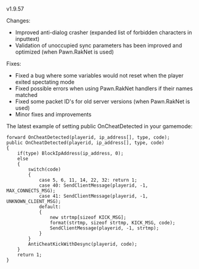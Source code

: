 v1.9.57

Changes:
* Improved anti-dialog crasher (expanded list of forbidden characters in inputtext)
* Validation of unoccupied sync parameters has been improved and optimized (when Pawn.RakNet is used)

Fixes:
* Fixed a bug where some variables would not reset when the player exited spectating mode
* Fixed possible errors when using Pawn.RakNet handlers if their names matched
* Fixed some packet ID's for old server versions (when Pawn.RakNet is used)
* Minor fixes and improvements

The latest example of setting public OnCheatDetected in your gamemode:
```
forward OnCheatDetected(playerid, ip_address[], type, code);
public OnCheatDetected(playerid, ip_address[], type, code)
{
	if(type) BlockIpAddress(ip_address, 0);
	else
	{
		switch(code)
		{
			case 5, 6, 11, 14, 22, 32: return 1;
			case 40: SendClientMessage(playerid, -1, MAX_CONNECTS_MSG);
			case 41: SendClientMessage(playerid, -1, UNKNOWN_CLIENT_MSG);
			default:
			{
				new strtmp[sizeof KICK_MSG];
				format(strtmp, sizeof strtmp, KICK_MSG, code);
				SendClientMessage(playerid, -1, strtmp);
			}
		}
		AntiCheatKickWithDesync(playerid, code);
	}
	return 1;
}
```